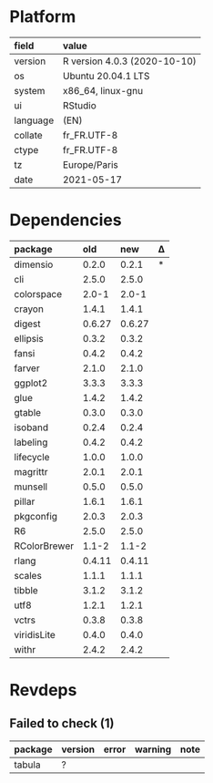 # Platform

|field    |value                        |
|:--------|:----------------------------|
|version  |R version 4.0.3 (2020-10-10) |
|os       |Ubuntu 20.04.1 LTS           |
|system   |x86_64, linux-gnu            |
|ui       |RStudio                      |
|language |(EN)                         |
|collate  |fr_FR.UTF-8                  |
|ctype    |fr_FR.UTF-8                  |
|tz       |Europe/Paris                 |
|date     |2021-05-17                   |

# Dependencies

|package      |old    |new    |Δ  |
|:------------|:------|:------|:--|
|dimensio     |0.2.0  |0.2.1  |*  |
|cli          |2.5.0  |2.5.0  |   |
|colorspace   |2.0-1  |2.0-1  |   |
|crayon       |1.4.1  |1.4.1  |   |
|digest       |0.6.27 |0.6.27 |   |
|ellipsis     |0.3.2  |0.3.2  |   |
|fansi        |0.4.2  |0.4.2  |   |
|farver       |2.1.0  |2.1.0  |   |
|ggplot2      |3.3.3  |3.3.3  |   |
|glue         |1.4.2  |1.4.2  |   |
|gtable       |0.3.0  |0.3.0  |   |
|isoband      |0.2.4  |0.2.4  |   |
|labeling     |0.4.2  |0.4.2  |   |
|lifecycle    |1.0.0  |1.0.0  |   |
|magrittr     |2.0.1  |2.0.1  |   |
|munsell      |0.5.0  |0.5.0  |   |
|pillar       |1.6.1  |1.6.1  |   |
|pkgconfig    |2.0.3  |2.0.3  |   |
|R6           |2.5.0  |2.5.0  |   |
|RColorBrewer |1.1-2  |1.1-2  |   |
|rlang        |0.4.11 |0.4.11 |   |
|scales       |1.1.1  |1.1.1  |   |
|tibble       |3.1.2  |3.1.2  |   |
|utf8         |1.2.1  |1.2.1  |   |
|vctrs        |0.3.8  |0.3.8  |   |
|viridisLite  |0.4.0  |0.4.0  |   |
|withr        |2.4.2  |2.4.2  |   |

# Revdeps

## Failed to check (1)

|package |version |error |warning |note |
|:-------|:-------|:-----|:-------|:----|
|tabula  |?       |      |        |     |


